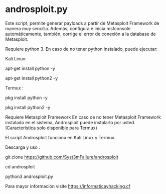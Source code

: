 # androsploit.py
Este script, permite generar payloads a partir de Metasploit Framework de manera muy sencilla. Además, configura e inicia msfconsole automáticamente, también, corrige el error de conexión a la database de Metasploit.


Requiere python 3.
En caso de no tener python instalado, puede ejecutar:

Kali Linux:

apt-get install python -y

apt-get install python2 -y


Termux : 

pkg install python -y

pkg install python2 -y


Requiere Metasploit Framework
En caso de no tener Metasploit Framework instalado en el sistema, Androsploit puede instalarlo por usted. (Característica solo disponible para Termux)

El script Androsploit funciona en Kali Linux y Termux.

Descarga y uso :

git clone https://github.com/Syst3mFailure/androsploit

cd androsploit

python3 androsploit.py


Para mayor información visite https://informaticayhacking.cf
